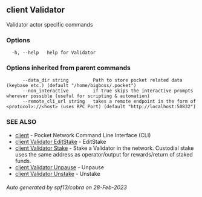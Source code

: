 ## client Validator

Validator actor specific commands

### Options

```
  -h, --help   help for Validator
```

### Options inherited from parent commands

```
      --data_dir string         Path to store pocket related data (keybase etc.) (default "/home/bigboss/.pocket")
      --non_interactive         if true skips the interactive prompts wherever possible (useful for scripting & automation)
      --remote_cli_url string   takes a remote endpoint in the form of <protocol>://<host> (uses RPC Port) (default "http://localhost:50832")
```

### SEE ALSO

* [client](client.md)	 - Pocket Network Command Line Interface (CLI)
* [client Validator EditStake](client_Validator_EditStake.md)	 - EditStake <fromAddr> <amount> <relayChainIDs> <serviceURI>
* [client Validator Stake](client_Validator_Stake.md)	 - Stake a Validator in the network. Custodial stake uses the same address as operator/output for rewards/return of staked funds.
* [client Validator Unpause](client_Validator_Unpause.md)	 - Unpause <fromAddr>
* [client Validator Unstake](client_Validator_Unstake.md)	 - Unstake <fromAddr>

###### Auto generated by spf13/cobra on 28-Feb-2023
